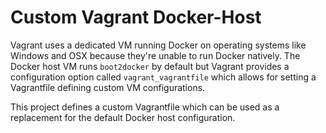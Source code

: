 # Custom Vagrant Docker-Host

Vagrant uses a dedicated VM running Docker on operating systems like Windows and OSX because they're unable to run
Docker natively. The Docker host VM runs `boot2docker` by default but Vagrant provides a configuration option called
`vagrant_vagrantfile` which allows for setting a Vagrantfile defining custom VM configurations.

This project defines a custom Vagrantfile which can be used as a replacement for the default Docker host configuration.
